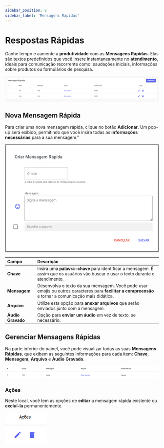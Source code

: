 ```yaml
---
sidebar_position: 8
sidebar_label: 'Mensagens Rápidas'
---
```


# Respostas Rápidas

Ganhe tempo e aumente a **produtividade** com as **Mensagens Rápidas.** Elas são textos predefinidos que você insere instantaneamente no **atendimento**, ideais para comunicação recorrente como: saudações iniciais, informações sobre produtos ou formulários de pesquisa.

![alt text](assetsMsg/image.png)

## Nova Mensagem Rápida

Para criar uma nova mensagem rápida, clique no botão **Adicionar**. Um pop-up será exibido, permitindo que você insira todas as **informações** **necessárias** para a sua mensagem."

![alt text](assetsMsg/image-4.png)

| Campo | Descrição |
| :--- | :--- |
| **Chave** | Insira uma **palavra-chave** para identificar a mensagem. É assim que os usuários vão buscar e usar o texto durante o atendimento. |
| **Mensagem** | Desenvolva o texto da sua mensagem. Você pode usar emojis ou outros caracteres para **facilitar a compreensão** e tornar a comunicação mais didática. |
| **Arquivo** | Utilize esta opção para **anexar arquivos** que serão enviados junto com a mensagem. |
| **Áudio Gravado** | Opção para **enviar um áudio** em vez de texto, se necessário. |

## Gerenciar Mensagens Rápidas

Na parte inferior do painel, você pode visualizar todas as suas **Mensagens Rápidas**, que exibem as seguintes informações para cada item: **Chave**, **Mensagem**, **Arquivo** e **Áudio** **Gravado**.

![alt text](assetsMsg/image-2.png)

### Ações

Neste local, você tem as opções de **editar** a mensagem rápida existente ou **excluí-la** permanentemente.

![alt text](assetsMsg/image-3.png)